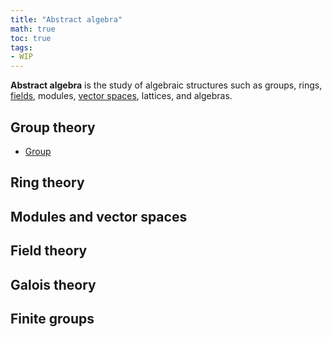 ```yaml
---
title: "Abstract algebra"
math: true
toc: true
tags:
- WIP
---
```


**Abstract algebra** is the study of algebraic structures such as groups, rings, [fields](notes/Field.md), modules, [vector spaces](notes/Vector%20space.md), lattices, and algebras.

## Group theory
- [Group](notes/Group.md)

## Ring theory

## Modules and vector spaces

## Field theory

## Galois theory

## Finite groups